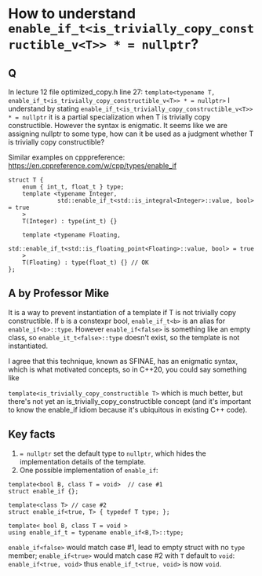 # How to understand `enable_if_t<is_trivially_copy_constructible_v<T>> * = nullptr`?

## Q
In lecture 12 file optimized_copy.h line 27:
`template<typename T, enable_if_t<is_trivially_copy_constructible_v<T>> * = nullptr>`
I understand by stating `enable_if_t<is_trivially_copy_constructible_v<T>> * = nullptr` it is a partial specialization when T is trivially copy constructible. However the syntax is enigmatic. It seems like we are assigning nullptr to some type, how can it be used as a judgment whether T is trivially copy constructible?

Similar examples on cpppreference:
https://en.cppreference.com/w/cpp/types/enable_if

```
struct T {
    enum { int_t, float_t } type;
    template <typename Integer,
              std::enable_if_t<std::is_integral<Integer>::value, bool> = true
    >
    T(Integer) : type(int_t) {}
 
    template <typename Floating,
              std::enable_if_t<std::is_floating_point<Floating>::value, bool> = true
    >
    T(Floating) : type(float_t) {} // OK
};
```

## A by Professor Mike
It is a way to prevent instantiation of a template if T is not trivially copy constructible. If `b` is a constexpr bool, `enable_if_t<b>` is an alias for `enable_if<b>::type`. However `enable_if<false>` is something like an empty class, so `enable_it_t<false>::type` doesn't exist, so the template is not instantiated.

I agree that this technique, known as SFINAE, has an enigmatic syntax, which is what motivated concepts, so in C++20, you could say something like

`template<is_trivially_copy_constructible T>`
which is much better, but there's not yet an is_trivially_copy_constructible concept (and it's important to know the enable_if idiom because it's ubiquitous in existing C++ code).

## Key facts
1. `= nullptr` set the default type to `nullptr`, which hides the implementation details of the template.
2. One possible implementation of `enable_if`:
```
template<bool B, class T = void>  // case #1
struct enable_if {};
 
template<class T> // case #2
struct enable_if<true, T> { typedef T type; };

template< bool B, class T = void >
using enable_if_t = typename enable_if<B,T>::type;
```
`enable_if<false>` would match case #1, lead to empty struct with no `type` member;
`enable_if<true>` would match case #2 with `T` default to `void`:
`enable_if<true, void>` thus `enable_if_t<true, void>` is now `void`.